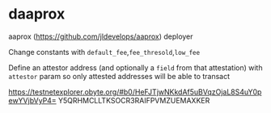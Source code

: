 # daaprox
aaprox (https://github.com/jldevelops/aaprox) deployer

Change constants with `default_fee`,`fee_thresold`,`low_fee`

Define an attestor address (and optionally a `field` from that attestation) with `attestor` param so only attested addresses will be able to transact

https://testnetexplorer.obyte.org/#b0/HeFJTjwNKkdAf5uBVqzOjaL8S4uY0pewYVjbVyP4=
Y5QRHMCLLTKSOCR3RAIFPVMZUEMAXKER
